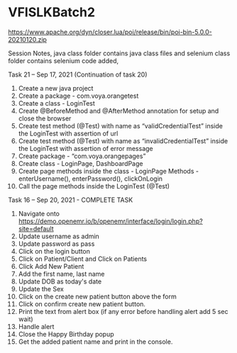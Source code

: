 # VFISLKBatch2
    
https://www.apache.org/dyn/closer.lua/poi/release/bin/poi-bin-5.0.0-20210120.zip


Session Notes, java class folder contains java class files and selenium class folder contains selenium code added,




Task 21 – Sep 17, 2021 (Continuation of task 20)
1. Create a new java project
2. Create a package - com.voya.orangetest
3. Create a class - LoginTest
4. Create @BeforeMethod and @AfterMethod annotation for setup and close the browser
5. Create test method (@Test) with name as “validCredentialTest” inside the LoginTest with assertion of url
6. Create test method (@Test) with name as “invalidCredentialTest” inside the LoginTest with assertion of error message
7. Create package - “com.voya.orangepages”
8. Create class - LoginPage, DashboardPage
9. Create page methods inside the class - LoginPage 
	Methods - enterUsername(), enterPassword(), clickOnLogin
10. Call the page methods inside the LoginTest (@Test) 


Task 16 – Sep 20, 2021  - COMPLETE TASK 
1.	Navigate onto https://demo.openemr.io/b/openemr/interface/login/login.php?site=default
2. Update username as admin
3. Update password as pass
4. Click on the login button
5. Click on Patient/Client and Click on Patients
6. Click Add New Patient
7. Add the first name, last name
8. Update DOB as today's date
9. Update the Sex
10. Click on the create new patient button above the form
11. Click on confirm create new patient button.
12. Print the text from alert box  (if any error before handling alert add 5 sec wait)
13. Handle alert 
14. Close the Happy Birthday popup
15. Get the added patient name and print in the console.
